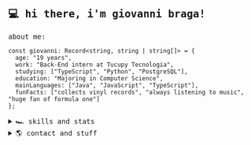 <samp>

## 💻 hi there, i'm giovanni braga!

about me:

```TS
const giovanni: Record<string, string | string[]> = {
  age: "19 years",
  work: "Back-End intern at Tucupy Tecnologia",
  studying: ["TypeScript", "Python", "PostgreSQL"],
  education: "Majoring in Computer Science",
  mainLanguages: ["Java", "JavaScript", "TypeScript"],
  funFacts: ["collects vinyl records", "always listening to music", "huge fan of formula one"]
};
```


<details>
  <summary>🏎️ skills and stats</summary>

  <div align="center">
    <a href="https://skillicons.dev">
      <img src="https://skillicons.dev/icons?i=js,ts,java,postgres,mysql,python,nodejs,nest,pnpm,vercel,github,postman,git&theme=light&perline=30" alt="My Skills"/>
    </a>    
  </div>
    

  <div align="center">
    <img height="165em" src="https://github-readme-stats.vercel.app/api?username=giovannibragasv&show_icons=true&theme=transparent&include_all_commits=true&count_private=true"/>
    <img height="165em" width="350em" src="https://github-readme-stats-virid-three-89.vercel.app/api/top-langs/?username=giovannibragasv&layout=compact&langs_count=7&theme=transparent"/>
  </div>
</details>

<details>
  <summary>🌎 contact and stuff</summary>
  <div align="center">
    <a href="https://www.linkedin.com/in/giovannivasconcelos/" target="_blank"><img src="https://skillicons.dev/icons?i=linkedin" target="_blank"></a>
    <a href="mailto:giovannibragasv@gmail.com/" target="_blank"><img src="https://skillicons.dev/icons?i=gmail" target="_blank"></a>
  </div>
  <hr>
  
  <div align="center">
      <a href="https://github.com/kittinan/spotify-github-profile"> <img src="https://spotify-github-profile.kittinanx.com/api/view?uid=giovannibsvasconcelos&cover_image=true&theme=natemoo-re&show_offline=false&background_color=121212&interchange=false&bar_color=53b14f&bar_color_cover=true" alt="Spotify Profile"> </a>
  </div>
</details>


</samp>
